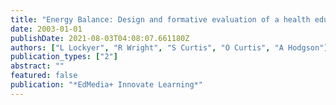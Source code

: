 ```yaml
---
title: "Energy Balance: Design and formative evaluation of a health education multimedia game"
date: 2003-01-01
publishDate: 2021-08-03T04:08:07.661180Z
authors: ["L Lockyer", "R Wright", "S Curtis", "O Curtis", "A Hodgson"]
publication_types: ["2"]
abstract: ""
featured: false
publication: "*EdMedia+ Innovate Learning*"
---
```


